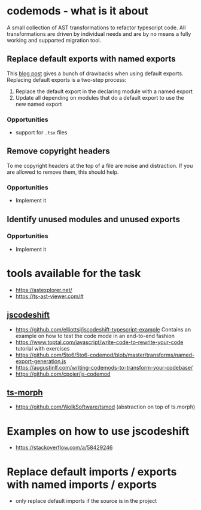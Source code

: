 # codemods - what is it about
A small collection of AST transformations to refactor typescript code.
All transformations are driven by individual needs and are by no means a fully working and supported migration tool. 
## Replace default exports with named exports
This [blog post](https://humanwhocodes.com/blog/2019/01/stop-using-default-exports-javascript-module/) gives a bunch of drawbacks when using default exports.
Replacing default exports is a two-step  process:
1. Replace the default export in the declaring module with a named export
1. Update all depending on modules that do a default export to use the new named export

### Opportunities
- support for `.tsx` files

## Remove copyright headers
To me copyright headers at the top of a file are noise and distraction.
If you are allowed to remove them, this should help.

### Opportunities
- Implement it

## Identify unused modules and unused exports

### Opportunities
- Implement it
 

# tools available for the task
- https://astexplorer.net/
- https://ts-ast-viewer.com/#

## [jscodeshift](https://github.com/facebook/jscodeshift)
- https://github.com/elliottsj/jscodeshift-typescript-example
  Contains an example on how to test the code mode in an end-to-end fashion
- https://www.toptal.com/javascript/write-code-to-rewrite-your-code
  tutorial with exercises
- https://github.com/5to6/5to6-codemod/blob/master/transforms/named-export-generation.js
- https://augustinlf.com/writing-codemods-to-transform-your-codebase/
- https://github.com/cpojer/js-codemod
## [ts-morph](https://ts-morph.com/)
- https://github.com/WolkSoftware/tsmod (abstraction on top of ts.morph)
# Examples on how to use jscodeshift
- https://stackoverflow.com/a/58429246

# Replace default imports / exports with named imports / exports
- only replace default imports if the source is in the project
